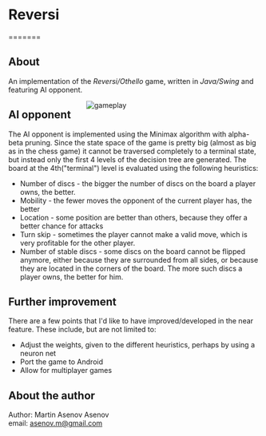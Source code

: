 # Reversi #
=======

## <span style="text-align: center;">About</span> ##

An implementation of the *Reversi/Othello* game, written in *Java/Swing* and featuring AI opponent.


<div style="position: absolute; left: 40%;">
	<img src="https://photos-2.dropbox.com/t/0/AABI0C4W5cvcYEy8MTopFeHDoQ6rs7Wnu1GhObP0L4lAgA/10/126705867/png/2048x1536/2/1359129600/0/2/screenshot.png/6zFo-QHCR_P_FSxCy_0jdqrxvNt1lKl0JAQ6ni2_NTU" alt="gameplay" />
</div>

## <span style="text-align: center;">AI opponent</span> ##

The AI opponent is implemented using the Minimax algorithm with alpha-beta pruning. Since the state space of the game is pretty big (almost as big as in the chess game) it cannot be traversed completely to a terminal state, but instead only the first 4 levels of the decision tree are generated. The board at the 4th("terminal") level is evaluated using the following heuristics:
 * Number of discs - the bigger the number of discs on the board a player owns, the better.
 * Mobility - the fewer moves the opponent of the current player has, the better
 * Location -  some position are better than others, because they offer a better chance for attacks
 * Turn skip - sometimes the player cannot make a valid move, which is very profitable for the other player.
 * Number of stable discs - some discs on the board cannot be flipped anymore, either because they are surrounded from all sides, or because they are located in the corners of the board. The more such discs a player owns, the better for him.

## <span style="text-align:center;">Further improvement</span> ##
There are a few points that I'd like to have improved/developed in the near feature. These include, but are not limited to:
 * Adjust the weights, given to the different heuristics, perhaps by using a neuron net 
 * Port the game to Android
 * Allow for multiplayer games

## <span style="text-align:center;">About the author</span> ##

Author: Martin Asenov Asenov <br />
email: asenov.m@gmail.com
